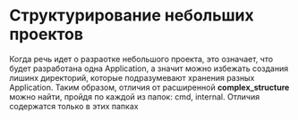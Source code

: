 # Структурирование небольших проектов
Когда речь идет о разраотке небольшого проекта, это означает, что будет разработана одна Application,
а значит можно избежать создания лишинх директорий, которые подразумевают хранения разных 
Application. 
Таким образом, отличия от расширенной __complex_structure__ можно найти, пройдя по каждой из папок:
cmd, internal. Отличия содержатся только в этих папках
